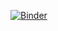 [![Binder](https://mybinder.org/badge_logo.svg)](https://mybinder.org/v2/gh/januz/binder-works/master?urlpath=rstudio)
